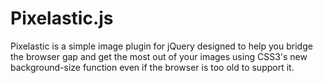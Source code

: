 Pixelastic.js
=================

Pixelastic is a simple image plugin for jQuery designed to help you bridge the browser gap and get the most out of your images using CSS3's new background-size function even if the browser is too old to support it.
